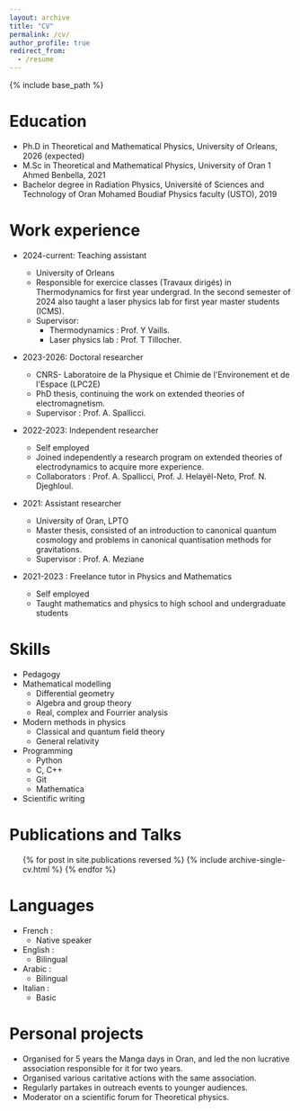 ```yaml
---
layout: archive
title: "CV"
permalink: /cv/
author_profile: true
redirect_from:
  - /resume
---
```


{% include base_path %}

Education
======
* Ph.D in Theoretical and Mathematical Physics, University of Orleans, 2026 (expected)
* M.Sc in Theoretical and Mathematical Physics, University of Oran 1 Ahmed Benbella, 2021
* Bachelor degree in Radiation Physics, Université of Sciences and Technology of Oran
Mohamed Boudiaf Physics faculty (USTO), 2019

Work experience
======
* 2024-current: Teaching assistant
  * University of Orleans
  * Responsible for exercice classes (Travaux dirigés) in Thermodynamics for first year undergrad. In the second semester of 2024 also taught a laser physics lab for first year master students (ICMS).
  * Supervisor:
    * Thermodynamics : Prof. Y Vaills.
    * Laser physics lab : Prof. T Tillocher.

* 2023-2026: Doctoral researcher
  * CNRS- Laboratoire de la Physique et Chimie de l'Environement et de l'Espace (LPC2E)
  * PhD thesis, continuing the work on extended theories of electromagnetism.
  * Supervisor : Prof. A. Spallicci.

* 2022-2023: Independent researcher
  * Self employed
  * Joined independently a research program on extended theories of electrodynamics to acquire more experience.
  * Collaborators : Prof. A. Spallicci, Prof. J. Helayël-Neto, Prof. N. Djeghloul.
  
* 2021: Assistant researcher
  * University of Oran, LPTO
  * Master thesis, consisted of an introduction to canonical quantum cosmology and problems in canonical quantisation methods for gravitations.
  * Supervisor : Prof. A. Meziane

* 2021-2023 : Freelance tutor in Physics and Mathematics
  * Self employed
  * Taught mathematics and physics to high school and undergraduate students
  
Skills
======
* Pedagogy
* Mathematical modelling
  * Differential geometry
  * Algebra and group theory
  * Real, complex and Fourrier analysis
* Modern methods in physics
  * Classical and quantum field theory
  * General relativity
* Programming
  * Python
  * C, C++
  * Git
  * Mathematica
* Scientific writing
  
Publications and Talks
======
  <ul>{% for post in site.publications reversed %}
    {% include archive-single-cv.html %}
  {% endfor %}</ul>

Languages
======
  * French :
    * Native speaker
  * English :
    * Bilingual
  * Arabic :
    * Bilingual
  * Italian :
    * Basic
  
Personal projects
======
* Organised for 5 years the Manga days in Oran, and led the non lucrative association responsible for it for two years.
* Organised various caritative actions with the same association.
* Regularly partakes in outreach events to younger audiences.
* Moderator on a scientific forum for Theoretical physics.
  
